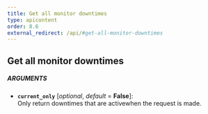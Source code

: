 ```yaml
---
title: Get all monitor downtimes
type: apicontent
order: 8.6
external_redirect: /api/#get-all-monitor-downtimes
---
```


## Get all monitor downtimes
##### ARGUMENTS
* **`current_only`** [*optional*, *default* = **False**]:  
    Only return downtimes that are activewhen the request is made.